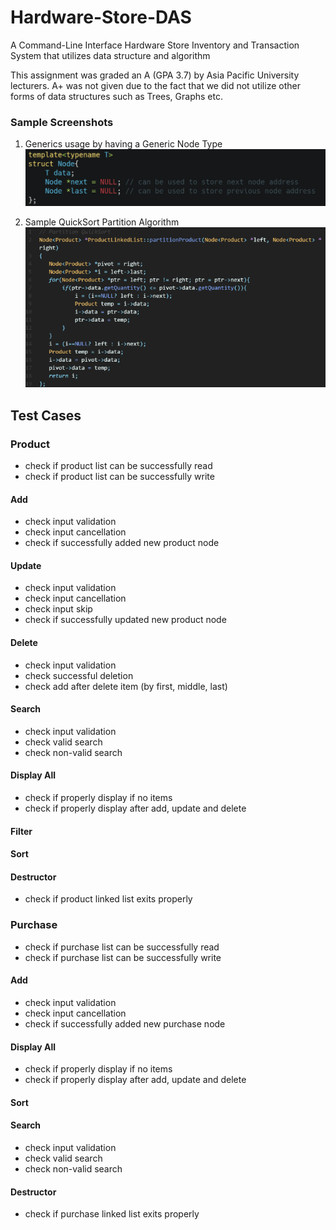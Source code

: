 # Hardware-Store-DAS
A Command-Line Interface Hardware Store Inventory and Transaction System that utilizes data structure and algorithm

This assignment was graded an A (GPA 3.7) by Asia Pacific University lecturers. A+ was not given due to the fact that we did not utilize other forms of data structures such as Trees, Graphs etc.

### Sample Screenshots

1. Generics usage by having a Generic Node Type<br />
![Generic Node Type](node.png?raw=true "Generic Node Type")

2. Sample QuickSort Partition Algorithm<br />
![Sample QuickSort Partition Algorithm](https://github.com/orbulant/Hardware-Store-DAS/blob/5030fa688e0039f6b7fde20861d1036cc021fc6b/partition%20sort.png)

## Test Cases
### Product
- check if product list can be successfully read
- check if product list can be successfully write
#### Add
- check input validation
- check input cancellation
- check if successfully added new product node
#### Update
- check input validation
- check input cancellation
- check input skip
- check if successfully updated new product node

#### Delete
- check input validation
- check successful deletion
- check add after delete item (by first, middle, last) 

#### Search
- check input validation
- check valid search
- check non-valid search

#### Display All
- check if properly display if no items
- check if properly display after add, update and delete

#### Filter

#### Sort

#### Destructor
- check if product linked list exits properly

### Purchase
- check if purchase list can be successfully read
- check if purchase list can be successfully write

#### Add
- check input validation
- check input cancellation
- check if successfully added new purchase node

#### Display All
- check if properly display if no items
- check if properly display after add, update and delete

#### Sort

#### Search
- check input validation
- check valid search
- check non-valid search

#### Destructor
- check if purchase linked list exits properly
